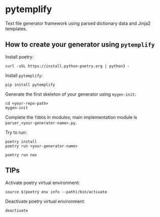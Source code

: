 # pytemplify
Text file generator framework using parsed dictionary data and Jinja2 templates.

## How to create your generator using `pytemplify`
Install poetry:
```shell
curl -sSL https://install.python-poetry.org | python3 -
```
Install `pytemplify`:
```shell
pip install pytemplify
```
Generate the first skeleton of your generator using `mygen-init`:
```shell
cd <your-repo-path>
mygen-init
```
Complete the `TODO`s in modules; main implementation module is `parser_<your-generator-name>.py`.

Try to run:
```shell
poetry install
poetry run <your-generator-name>
```
```shell
poetry run nox
```

## TIPs
Activate poetry virtual environment:
```shell
source $(poetry env info --path)/bin/activate
```
Deactivate poetry virtual environment:
```shell
deactivate
```